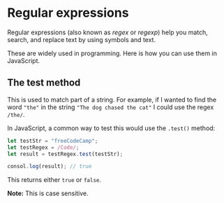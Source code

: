 # Regular expressions
Regular expressions (also known as *regex* or *regexp*) help you match, search, and replace text by using symbols and text.

These are widely used in programming. Here is how you can use them in JavaScript.

## The test method
This is used to match part of a string. For example, if I wanted to find the word `"the"` in the string `"The dog chased the cat"` I could use the regex `/the/`.

In JavaScript, a common way to test this would use the `.test()` method:
```js
let testStr = "freeCodeCamp";
let testRegex = /Code/;
let result = testRegex.test(testStr);

consol.log(result); // true
```
This returns either `true` or `false`.

**Note:** This is case sensitive.
